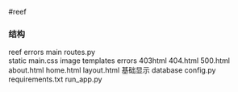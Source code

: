 #reef 


### 结构
reef
	errors
	main
		routes.py  
	static 
		main.css
		image
	templates
		errors
			403html
			404.html
			500.html
		about.html
		home.html
		layout.html  基础显示
	database
	config.py
requirements.txt
run_app.py


